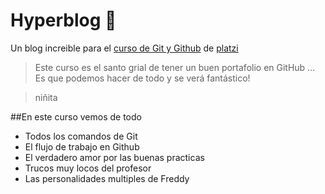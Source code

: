# Hyperblog 💚
Un blog increible para el [curso de Git y Github](https://platzi.com/cursos/git-github/) de [platzi](https://platzi.com/ "Platzi")
> Este curso es el santo grial de tener un buen portafolio en GitHub … Es que podemos hacer de todo y se verá fantástico!

>niñita

##En este curso vemos de todo
* Todos los comandos de Git
* El flujo de trabajo en Github
* El verdadero amor por las buenas practicas
* Trucos muy locos del profesor 
* Las personalidades multiples de Freddy